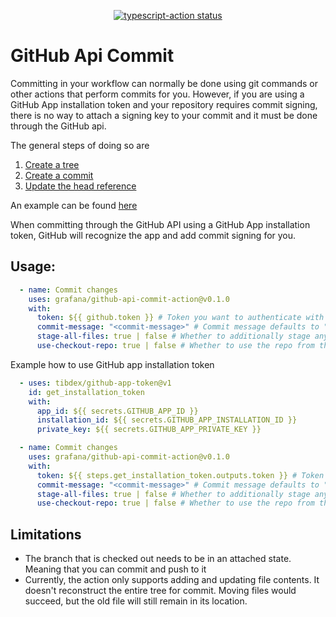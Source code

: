 <p align="center">
  <a href="https://github.com/grafana/github-api-commit-action/actions"><img alt="typescript-action status" src="https://github.com/grafana/github-api-commit-action/workflows/build-test/badge.svg"></a>
</p>

# GitHub Api Commit

Committing in your workflow can normally be done using git commands or other actions that perform commits for you.
However, if you are using a GitHub App installation token and your repository requires commit signing, there is no way
to attach a signing key to your commit and it must be done through the GitHub api.

The general steps of doing so are

1. [Create a tree](https://docs.github.com/en/rest/git/trees?apiVersion=2022-11-28#create-a-tree)
2. [Create a commit](https://docs.github.com/en/rest/git/commits?apiVersion=2022-11-28#create-a-commit)
3. [Update the head reference](https://docs.github.com/en/rest/git/refs?apiVersion=2022-11-28#update-a-reference)

An example can be found [here](https://github.com/orgs/community/discussions/50055)

When committing through the GitHub API using a GitHub App installation token, GitHub will recognize the app and add
commit signing for you.

## Usage:

```yaml
  - name: Commit changes
    uses: grafana/github-api-commit-action@v0.1.0
    with:
      token: ${{ github.token }} # Token you want to authenticate with
      commit-message: "<commit-message>" # Commit message defaults to "Commit performed by grafana/github-api-commit-action"
      stage-all-files: true | false # Whether to additionally stage any changed files in the checkout. Defaults to false
      use-checkout-repo: true | false # Whether to use the repo from the checked out .git directory. Defaults to false, meaning it will use the action context repo.
```

Example how to use GitHub app installation token

```yaml
  - uses: tibdex/github-app-token@v1
    id: get_installation_token
    with:
      app_id: ${{ secrets.GITHUB_APP_ID }}
      installation_id: ${{ secrets.GITHUB_APP_INSTALLATION_ID }}
      private_key: ${{ secrets.GITHUB_APP_PRIVATE_KEY }}

  - name: Commit changes
    uses: grafana/github-api-commit-action@v0.1.0
    with:
      token: ${{ steps.get_installation_token.outputs.token }} # Token you want to authenticate with
      commit-message: "<commit-message>" # Commit message defaults to "Commit performed by grafana/github-api-commit-action"
      stage-all-files: true | false # Whether to additionally stage any changed files in the checkout. Defaults to false
      use-checkout-repo: true | false # Whether to use the repo from the checked out .git directory. Defaults to false, meaning it will use the action context repo.
```

## Limitations

- The branch that is checked out needs to be in an attached state. Meaning that you can commit and push to it
- Currently, the action only supports adding and updating file contents. It doesn't reconstruct the entire tree for
  commit. Moving files would succeed, but the old file will still remain in its location.
